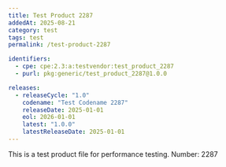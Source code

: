 ```yaml
---
title: Test Product 2287
addedAt: 2025-08-21
category: test
tags: test
permalink: /test-product-2287

identifiers:
  - cpe: cpe:2.3:a:testvendor:test_product_2287
  - purl: pkg:generic/test_product_2287@1.0.0

releases:
  - releaseCycle: "1.0"
    codename: "Test Codename 2287"
    releaseDate: 2025-01-01
    eol: 2026-01-01
    latest: "1.0.0"
    latestReleaseDate: 2025-01-01
---
```


This is a test product file for performance testing. Number: 2287
